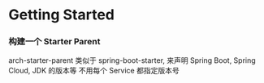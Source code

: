 # Getting Started

### 构建一个 Starter Parent

arch-starter-parent 类似于 spring-boot-starter, 来声明 Spring Boot, Spring Cloud, JDK 的版本等
不用每个 Service 都指定版本号

